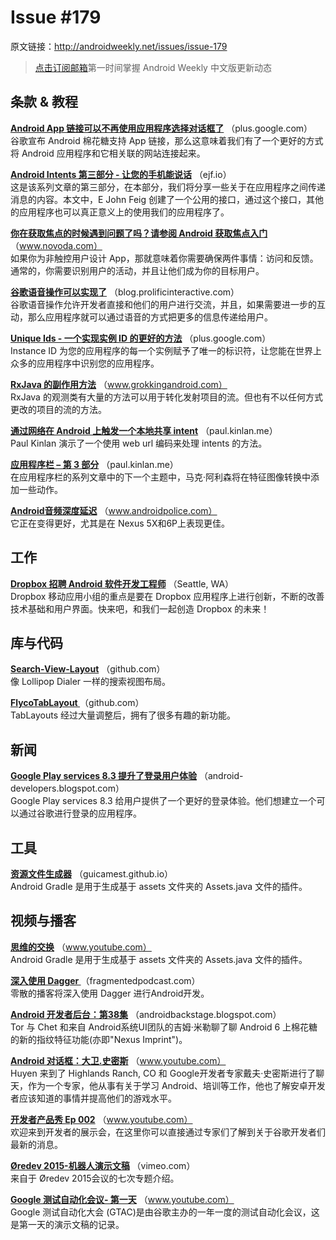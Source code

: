 # Issue #179
>
原文链接：<http://androidweekly.net/issues/issue-179>

> [点击订阅邮箱](http://tinyletter.com/androidweeklycn)第一时间掌握 Android Weekly 中文版更新动态

## 条款 & 教程

**[Android App 链接可以不再使用应用程序选择对话框了](https://plus.google.com/+AndroidDevelopers/posts/BPyTSdWgLVV)**
（plus.google.com）  
谷歌宣布 Android 棉花糖支持 App 链接，那么这意味着我们有了一个更好的方式将 Android 应用程序和它相关联的网站连接起来。

**[Android Intents 第三部分 - 让您的手机能说话](http://ejf.io/android/intents/part3/)**
（ejf.io）  
这是该系列文章的第三部分，在本部分，我们将分享一些关于在应用程序之间传递消息的内容。本文中，E John Feig 创建了一个公用的接口，通过这个接口，其他的应用程序也可以真正意义上的使用我们的应用程序了。

**[你在获取焦点的时候遇到问题了吗？请参阅 Android 获取焦点入门](https://www.novoda.com/blog/do-you-even-focus-bro/)**
（www.novoda.com）  
如果你为非触控用户设计 App，那就意味着你需要确保两件事情：访问和反馈。通常的，你需要识别用户的活动，并且让他们成为你的目标用户。

**[谷歌语音操作可以实现了](http://blog.prolificinteractive.com/2015/11/06/implementing-google-voice-actions-into-your-android-app/)**
（blog.prolificinteractive.com）  
谷歌语音操作允许开发者直接和他们的用户进行交流，并且，如果需要进一步的互动，那么应用程序就可以通过语音的方式把更多的信息传递给用户。

**[Unique Ids - 一个实现实例 ID 的更好的方法](https://plus.google.com/+AndroidDevelopers/posts/DMshVTyzqcL)**
（plus.google.com）  
Instance ID 为您的应用程序的每一个实例赋予了唯一的标识符，让您能在世界上众多的应用程序中识别您的应用程序。

**[RxJava 的副作用方法](http://www.grokkingandroid.com/rxjavas-side-effect-methods/)**
（www.grokkingandroid.com）  
RxJava 的观测类有大量的方法可以用于转化发射项目的流。但也有不以任何方式更改的项目的流的方法。

**[通过网络在 Android 上触发一个本地共享 intent](https://paul.kinlan.me/sharing-natively-on-android-from-the-web/)**
（paul.kinlan.me）  
Paul Kinlan 演示了一个使用 web url 编码来处理 intents 的方法。

**[应用程序栏 – 第 3 部分](https://https://blog.stylingandroid.com/appbar-part-3/)**
（paul.kinlan.me）  
在应用程序栏的系列文章中的下一个主题中，马克·阿利森将在特征图像转换中添加一些动作。

**[Android音频深度延迟](http://www.androidpolice.com/2015/11/13/android-audio-latency-in-depth-its-getting-better-especially-with-the-nexus-5x-and-6p/)**
（www.androidpolice.com）  
它正在变得更好，尤其是在 Nexus 5X和6P上表现更佳。

## 工作

**[Dropbox 招聘 Android 软件开发工程师](https://www.dropbox.com/jobs/listing/109128)**
（Seattle, WA）  
Dropbox 移动应用小组的重点是要在 Dropbox 应用程序上进行创新，不断的改善技术基础和用户界面。快来吧，和我们一起创造 Dropbox 的未来！

## 库与代码

**[Search-View-Layout](https://github.com/sahildave/Search-View-Layout)**
（github.com）  
像 Lollipop Dialer 一样的搜索视图布局。

**[FlycoTabLayout ](https://github.com/H07000223/FlycoTabLayout)**
（github.com）  
 TabLayouts 经过大量调整后，拥有了很多有趣的新功能。

## 新闻

**[Google Play services 8.3 提升了登录用户体验](http://android-developers.blogspot.com/2015/11/improvements-to-sign-in-with-google.html)**
（android-developers.blogspot.com）  
Google Play services 8.3 给用户提供了一个更好的登录体验。他们想建立一个可以通过谷歌进行登录的应用程序。

## 工具

**[资源文件生成器](http://guicamest.github.io/assetfilegenerator/)**
（guicamest.github.io）  
Android Gradle 是用于生成基于 assets 文件夹的 Assets.java 文件的插件。

## 视频与播客

**[思维的交换](https://www.youtube.com/watch?v=ssC4nX_pP3o)**
（www.youtube.com）  
Android Gradle 是用于生成基于 assets 文件夹的 Assets.java 文件的插件。

**[深入使用 Dagger ](http://fragmentedpodcast.com/episodes/021/)**
（fragmentedpodcast.com）  
零散的播客将深入使用 Dagger 进行Android开发。

**[Android 开发者后台：第38集](http://androidbackstage.blogspot.com/2015/11/episode-38-fingerprint.html)**
（androidbackstage.blogspot.com）  
Tor 与 Chet 和来自 Android系统UI团队的吉姆·米勒聊了聊 Android 6 上棉花糖的新的指纹特征功能(亦即"Nexus Imprint")。

**[Android 对话框：大卫.史密斯](https://www.youtube.com/watch?v=GFtoxou13J8)**
（www.youtube.com）  
Huyen 来到了 Highlands Ranch, CO 和 Google开发者专家戴夫·史密斯进行了聊天，作为一个专家，他从事有关于学习 Android、培训等工作，他也了解安卓开发者应该知道的事情并提高他们的游戏水平。

**[开发者产品秀 Ep 002](https://www.youtube.com/watch?v=UHXT00Mc4hw)**
（www.youtube.com）  
欢迎来到开发者的展示会，在这里你可以直接通过专家们了解到关于谷歌开发者们最新的消息。

**[Øredev 2015-机器人演示文稿](https://vimeo.com/album/3645585/)**
（vimeo.com）  
来自于 Øredev 2015会议的七次专题介绍。

**[Google 测试自动化会议- 第一天](https://www.youtube.com/watch?v=UsNoc6HkR28&t=760)**
（www.youtube.com）  
Google 测试自动化大会 (GTAC)是由谷歌主办的一年一度的测试自动化会议，这是第一天的演示文稿的记录。
